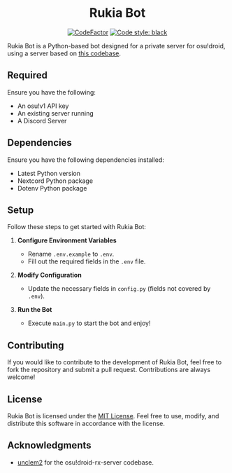 <h1 align="center">Rukia Bot</h1>

<p align="center">
  <a href="https://www.codefactor.io/repository/github/75efb6/rukia-bot"><img src="https://www.codefactor.io/repository/github/75efb6/rukia-bot/badge" alt="CodeFactor"></a>
  <a href="https://github.com/psf/black"><img src="https://img.shields.io/badge/code%20style-black-000000.svg" alt="Code style: black"></a>
</p>

Rukia Bot is a Python-based bot designed for a private server for osu!droid, using a server based on [this codebase](https://github.com/unclem2/osudroid-rx-server).

## Required

Ensure you have the following:

- An osu!v1 API key
- An existing server running
- A Discord Server

## Dependencies

Ensure you have the following dependencies installed:

- Latest Python version
- Nextcord Python package
- Dotenv Python package

## Setup

Follow these steps to get started with Rukia Bot:

1. **Configure Environment Variables**
   - Rename `.env.example` to `.env`.
   - Fill out the required fields in the `.env` file.

2. **Modify Configuration**
   - Update the necessary fields in `config.py` (fields not covered by `.env`).

3. **Run the Bot**
   - Execute `main.py` to start the bot and enjoy!

## Contributing

If you would like to contribute to the development of Rukia Bot, feel free to fork the repository and submit a pull request. Contributions are always welcome!

## License

Rukia Bot is licensed under the [MIT License](LICENSE). Feel free to use, modify, and distribute this software in accordance with the license.

## Acknowledgments

- [unclem2](https://github.com/unclem2) for the osu!droid-rx-server codebase.
